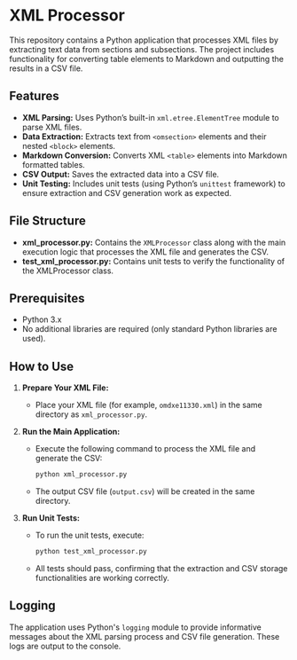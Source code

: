 # XML Processor

This repository contains a Python application that processes XML files by extracting text data from sections and subsections. The project includes functionality for converting table elements to Markdown and outputting the results in a CSV file.

## Features

- **XML Parsing:** Uses Python’s built-in `xml.etree.ElementTree` module to parse XML files.
- **Data Extraction:** Extracts text from `<omsection>` elements and their nested `<block>` elements.
- **Markdown Conversion:** Converts XML `<table>` elements into Markdown formatted tables.
- **CSV Output:** Saves the extracted data into a CSV file.
- **Unit Testing:** Includes unit tests (using Python’s `unittest` framework) to ensure extraction and CSV generation work as expected.

## File Structure

- **xml_processor.py:** Contains the `XMLProcessor` class along with the main execution logic that processes the XML file and generates the CSV.
- **test_xml_processor.py:** Contains unit tests to verify the functionality of the XMLProcessor class.

## Prerequisites

- Python 3.x
- No additional libraries are required (only standard Python libraries are used).

## How to Use

1. **Prepare Your XML File:**
   - Place your XML file (for example, `omdxe11330.xml`) in the same directory as `xml_processor.py`.

2. **Run the Main Application:**
   - Execute the following command to process the XML file and generate the CSV:
     ```bash
     python xml_processor.py
     ```
   - The output CSV file (`output.csv`) will be created in the same directory.

3. **Run Unit Tests:**
   - To run the unit tests, execute:
     ```bash
     python test_xml_processor.py
     ```
   - All tests should pass, confirming that the extraction and CSV storage functionalities are working correctly.

## Logging

The application uses Python's `logging` module to provide informative messages about the XML parsing process and CSV file generation. These logs are output to the console.



